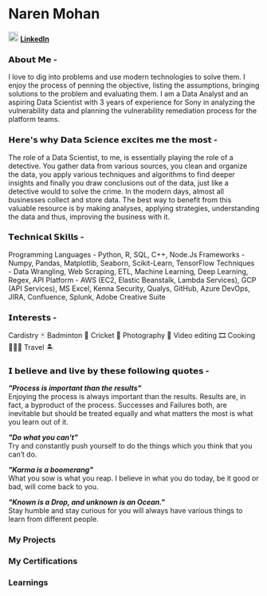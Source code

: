 # Naren Mohan

<img src="/images/linkedin.ico" alt="LinkedIn" width="20" height="20"/> [**LinkedIn**](https://www.linkedin.com/in/narenmohan1997/)

<!-- Add medium blog here -->
### 𝗔𝗯𝗼𝘂𝘁 𝗠𝗲 - 
I love to dig into problems and use modern technologies to solve them. I enjoy the process of penning the objective, listing the assumptions, bringing solutions to the problem and evaluating them. I am a Data Analyst and an aspiring Data Scientist with 3 years of experience for Sony in analyzing the vulnerability data and planning the vulnerability remediation process for the platform teams. 

### 𝗛𝗲𝗿𝗲'𝘀 𝘄𝗵𝘆 𝗗𝗮𝘁𝗮 𝗦𝗰𝗶𝗲𝗻𝗰𝗲 𝗲𝘅𝗰𝗶𝘁𝗲𝘀 𝗺𝗲 𝘁𝗵𝗲 𝗺𝗼𝘀𝘁 -
The role of a Data Scientist, to me, is essentially playing the role of a detective. You gather data from various sources, you clean and organize the data, you apply various techniques and algorithms to find deeper insights and finally you draw conclusions out of the data, just like a detective would to solve the crime. 
In the modern days, almost all businesses collect and store data. The best way to benefit from this valuable resource is by making analyses, applying strategies, understanding the data and thus, improving the business with it.

### 𝗧𝗲𝗰𝗵𝗻𝗶𝗰𝗮𝗹 𝗦𝗸𝗶𝗹𝗹𝘀 - 
Programming Languages - Python, R, SQL, C++, Node.Js
Frameworks - Numpy, Pandas, Matplotlib, Seaborn, Scikit-Learn, TensorFlow
Techniques - Data Wrangling, Web Scraping, ETL, Machine Learning, Deep Learning, Regex, API
Platform - AWS (EC2, Elastic Beanstalk, Lambda Services), GCP (API Services), MS Excel, Kenna Security, Qualys, GitHub, Azure DevOps, JIRA, Confluence, Splunk, Adobe Creative Suite

### 𝗜𝗻𝘁𝗲𝗿𝗲𝘀𝘁𝘀 - 
Cardistry 🃏
Badminton 🏸
Cricket 🏏
Photography 📸
Video editing 🎞
Cooking 👨🏽‍🍳
Travel 🏝

### 𝗜 𝗯𝗲𝗹𝗶𝗲𝘃𝗲 𝗮𝗻𝗱 𝗹𝗶𝘃𝗲 𝗯𝘆 𝘁𝗵𝗲𝘀𝗲 𝗳𝗼𝗹𝗹𝗼𝘄𝗶𝗻𝗴 𝗾𝘂𝗼𝘁𝗲𝘀 -

***"Process is important than the results"*** <br>
Enjoying the process is always important than the results. Results are, in fact, a byproduct of the process. Successes and Failures both, are inevitable but should be treated equally and what matters the most is what you learn out of it. 

***"Do what you can't"*** <br>
Try and constantly push yourself to do the things which you think that you can’t do. 

***"Karma is a boomerang"*** <br>
What you sow is what you reap. I believe in what you do today, be it good or bad, will come back to you. 

***"Known is a Drop, and unknown is an Ocean."*** <br>
Stay humble and stay curious for you will always have various things to learn from different people.

<!-- Create section for projects -->

### My Projects

<!-- Create section for certifications -->

### My Certifications

<!-- Create section for homeworks -->

### Learnings
